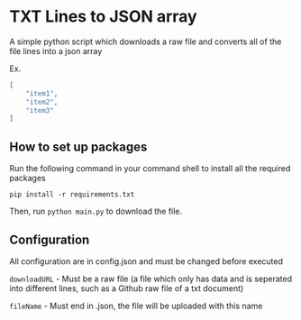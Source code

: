 # TXT Lines to JSON array
A simple python script which downloads a raw file and converts all of the file lines into a json array

Ex.
```json
[
    "item1",
    "item2",
    "item3"
]
```

## How to set up packages

Run the following command in your command shell to install all the required packages
```
pip install -r requirements.txt
```

Then, run `python main.py` to download the file.

## Configuration

All configuration are in config.json and must be changed before executed

`downloadURL` - Must be a raw file (a file which only has data and is seperated into different lines, such as a Github raw file of a txt document)

`fileName` - Must end in .json, the file will be uploaded with this name